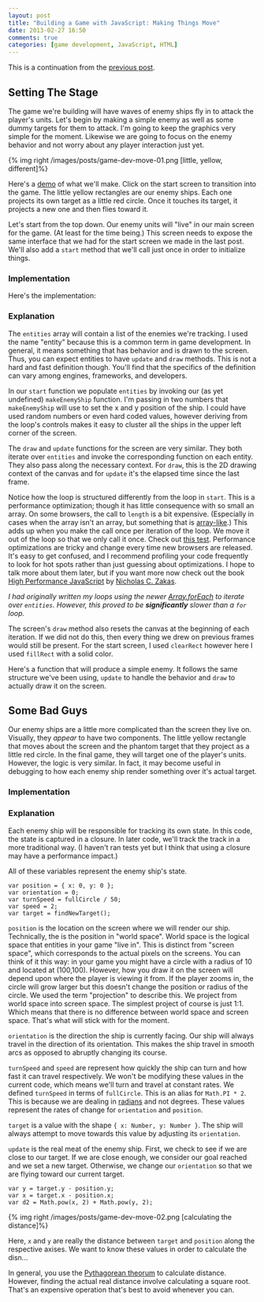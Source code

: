 ```yaml
---
layout: post
title: "Building a Game with JavaScript: Making Things Move"
date: 2013-02-27 16:50
comments: true
categories: [game development, JavaScript, HTML]
---
```


This is a continuation from the [previous post](http://dev.bennage.com/blog/2013/01/11/game-dev-02/).

## Setting The Stage

The game we're building will have waves of enemy ships fly in to attack the player's units. Let's begin by making a simple enemy as well as some dummy targets for them to attack. I'm going to keep the graphics very simple for the moment. Likewise we are going to focus on the enemy behavior and not worry about any player interaction just yet.

{% img right /images/posts/game-dev-move-01.png [little, yellow, different]%}

Here's a [demo](http://jsfiddle.net/bennage/HqYeD/17/) of what we'll make. Click on the start screen to transition into the game. The little yellow rectangles are our enemy ships. Each one projects its own target as a little red circle. Once it touches its target, it projects a new one and then flies toward it.

Let's start from the top down. Our enemy units will "live" in our main screen for the game. (At least for the time being.) This screen needs to expose the same interface that we had for the start screen we made in the last post. We'll also add a `start` method that we'll call just once in order to initialize things.

### Implementation

Here's the implementation:

<script src="https://gist.github.com/5078744.js"></script>

### Explanation

The `entities` array will contain a list of the enemies we're tracking. I used the name "entity" because this is a common term in game development. In general, it means something that has behavior and is drawn to the screen. Thus, you can expect entities to have `update` and `draw` methods. This is not a hard and fast definition though. You'll find that the specifics of the definition can vary among engines, frameworks, and developers.

In our `start` function we populate `entities` by invoking our (as yet undefined) `makeEnemyShip` function. I'm passing in two numbers that `makeEnemyShip` will use to set the x and y position of the ship. I could have used random numbers or even hard coded values, however deriving from the loop's controls makes it easy to cluster all the ships in the upper left corner of the screen.

The `draw` and `update` functions for the screen are very similar. They both iterate over `entities` and invoke the corresponding function on each entity. They also pass along the necessary context. For `draw`, this is the 2D drawing context of the canvas and for `update` it's the elapsed time since the last frame.

Notice how the loop is structured differently from the loop in `start`. This is a performance optimization; though it has little consequence with so small an array. On some browsers, the call to `length` is a bit expensive. (Especially in cases when the array isn't an array, but something that is [array-like](http://www.w3.org/TR/DOM-Level-2-Core/core.html#ID-536297177).) This adds up when you make the call once per iteration of the loop. We move it out of the loop so that we only call it once. Check out [this test](http://jsperf.com/loop-iteration-length-comparison-variations). Performance optimizations are tricky and change every time new browsers are released. It's easy to get confused, and I recommend profiling your code frequently to look for hot spots rather than just guessing about optimizations. I hope to talk more about them later, but if you want more now check out the book [High Performance JavaScript](http://www.amazon.com/Performance-JavaScript-Faster-Application-Interfaces/dp/059680279X) by [ Nicholas C. Zakas](http://www.nczonline.net/).

_I had originally written my loops using the newer [Array.forEach](https://developer.mozilla.org/en-US/docs/JavaScript/Reference/Global_Objects/Array/forEach) to iterate over `entities`. However, this proved to be **significantly** slower than a `for` loop._

The screen's `draw` method also resets the canvas at the beginning of each iteration. If we did not do this, then every thing we drew on previous frames would still be present. For the start screen, I used `clearRect` however here I used `fillRect` with a solid color.

Here's a function that will produce a simple enemy. It follows the same structure we've been using, `update` to handle the behavior and `draw` to actually draw it on the screen.

## Some Bad Guys

Our enemy ships are a little more complicated than the screen they live on. Visually, they _appear_ to have two components. The little yellow rectangle that moves about the screen and the phantom target that they project as a little red circle. In the final game, they will target one of the player's units. However, the logic is very similar. In fact, it may become useful in debugging to how each enemy ship render something over it's actual target.

### Implementation

<script src="https://gist.github.com/001d95610645a264ac09.js"></script>

### Explanation

Each enemy ship will be responsible for tracking its own state. In this code, the state is captured in a closure. In later code, we'll track the track in a more traditional way. (I haven't ran tests yet but I think that using a closure may have a performance impact.)

All of these variables represent the enemy ship's state.

	var position = { x: 0, y: 0 };
	var orientation = 0;
	var turnSpeed = fullCircle / 50;
	var speed = 2;
	var target = findNewTarget();  

`position` is the location on the screen where we will render our ship. Technically, the is the position in "world space". World space is the logical space that entities in your game "live in". This is distinct from "screen space", which corresponds to the actual pixels on the screens. You can think of it this way: in your game you might have a circle with a radius of 10 and located at (100,100). However, how you draw it on the screen will depend upon where the player is viewing it from. If the player zooms in, the circle will grow larger but this doesn't change the position or radius of the circle. We used the term "projection" to describe this. We project from world space into screen space. The simplest project of course is just 1:1. Which means that there is no difference between world space and screen space. That's what will stick with for the moment.

`orientation` is the direction the ship is currently facing. Our ship will always travel in the direction of its orientation. This makes the ship travel in smooth arcs as opposed to abruptly changing its course.

`turnSpeed` and `speed` are represent how quickly the ship can turn and how fast it can travel respectively. We won't be modifying these values in the current code, which means we'll turn and travel at constant rates. We defined `turnSpeed` in terms of `fullCircle`. This is an alias for `Math.PI * 2`. This is because we are dealing in [radians](http://en.wikipedia.org/wiki/Radian) and not degrees. These values represent the rates of change for `orientation` and `position`.

`target` is a value with the shape `{ x: Number, y: Number }`. The ship will always attempt to move towards this value by adjusting its `orientation`.

`update` is the real meat of the enemy ship. First, we check to see if we are close to our target. If we are close enough, we consider our goal reached and we set a new target. Otherwise, we change our `orientation` so that we are flying toward our current target.

	var y = target.y - position.y;
	var x = target.x - position.x;
	var d2 = Math.pow(x, 2) + Math.pow(y, 2);

{% img right /images/posts/game-dev-move-02.png [calculating the distance]%}

Here, `x` and `y` are really the distance between `target` and `position` along the respective axises. We want to know these values in order to calculate the disn...

In general, you use the [Pythagorean theorum](http://en.wikipedia.org/wiki/Pythagorean_theorem) to calculate distance. However, finding the actual real distance involve calculating a square root. That's an expensive operation that's best to avoid whenever you can. 